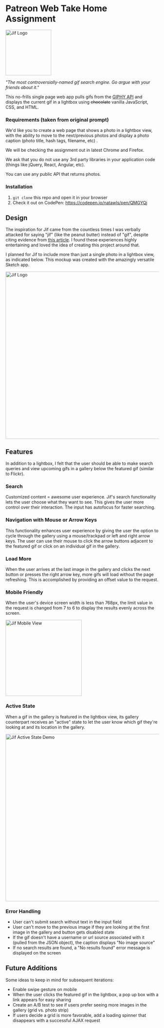 # Patreon Web Take Home Assignment

<img src="http://i.imgur.com/si0UGjW.png" width="150" alt="Jif Logo" title="Jif Logo">

*"The most controversially-named gif search engine. Go argue with your friends about it."*

This no-frills single page web app pulls gifs from the [GIPHY API](https://developers.giphy.com/) and displays the current gif in a lightbox using ~~chocolate~~ vanilla JavaScript, CSS, and HTML.

### Requirements (taken from original prompt)

We'd like you to create a web page that shows a photo in a lightbox view, with the ability to move to the next/previous photos and display a photo caption (photo title, hash tags, filename, etc) .

We will be checking the assignment out in latest Chrome and Firefox.

We ask that you do not use any 3rd party libraries in your application code (things like jQuery, React, Angular, etc).

You can use any public API that returns photos.

### Installation

1. `git clone` this repo and open it in your browser
2. Check it out on CodePen: https://codepen.io/natawls/pen/QMGYQj

## Design

The inspiration for Jif came from the countless times I was verbally attacked for saying "jif" (like the peanut butter) instead of "gif", despite citing evidence from [this article](http://www.bbc.com/news/technology-22620473). I found these experiences highly entertaining and loved the idea of creating this project around that. 

I planned for Jif to include more than just a single photo in a lightbox view, as indicated below.  This mockup was created with the amazingly versatile Sketch app.

<img src="http://i.imgur.com/wTfltG0.png" width="550" alt="Jif Logo" title="Jif Logo">

## Features

In addition to a lightbox, I felt that the user should be able to make search queries and view upcoming gifs in a gallery below the featured gif (similar to Flickr).

### Search
Customized content = awesome user experience. Jif's search functionality lets the user choose what they want to see. This gives the user more control over their interaction. The input has autofocus for faster searching.

### Navigation with Mouse or Arrow Keys
This functionality enhances user experience by giving the user the option to cycle through the gallery using a mouse/trackpad or left and right arrow keys. The user can use their mouse to click the arrow buttons adjacent to the featured gif or click on an individual gif in the gallery.

### Load More
When the user arrives at the last image in the gallery and clicks the next button or presses the right arrow key, more gifs will load without the page refreshing. This is accomplished by providing an offset value to the request.

### Mobile Friendly
When the user's device screen width is less than 768px, the limit value in the request is changed from 7 to 6 to display the results evenly across the screen.

<img src="http://i.imgur.com/xfe8HfM.png" width="250" alt="Jif Mobile View" title="Jif Mobile View">

### Active State
When a gif in the gallery is featured in the lightbox view, its gallery counterpart receives an "active" state to let the user know which gif they're looking at and its location in the gallery.

<img src="http://i.imgur.com/E6oap6T.png" alt="Jif Active State Demo" title="Jif Active State Demo" width="550">

### Error Handling
* User can't submit search without text in the input field
* User can't move to the previous image if they are looking at the first image in the gallery and button gets disabled state
* If the gif doesn't have a username or url source associated with it (pulled from the JSON object), the caption displays "No image source"
* If no search results are found, a "No results found" error message is displayed on the screen

## Future Additions

Some ideas to keep in mind for subsequent iterations:

- Enable swipe gesture on mobile
- When the user clicks the featured gif in the lightbox, a pop up box with a link appears for easy sharing
- Create an A/B test to see if users prefer seeing more images in the gallery (grid vs. photo strip)
- If users decide a grid is more favorable, add a loading spinner that disappears with a successful AJAX request
